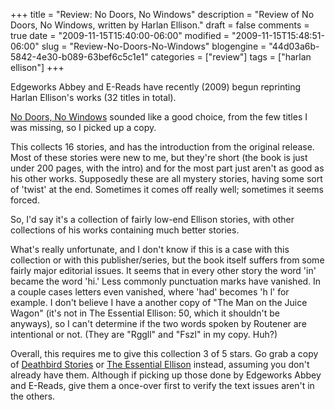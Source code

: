 +++
title = "Review: No Doors, No Windows"
description = "Review of No Doors, No Windows, written by Harlan Ellison."
draft = false
comments = true
date = "2009-11-15T15:40:00-06:00"
modified = "2009-11-15T15:48:51-06:00"
slug = "Review-No-Doors-No-Windows"
blogengine = "44d03a6b-5842-4e30-b089-63bef6c5c1e1"
categories = ["review"]
tags = ["harlan ellison"]
+++

<p>Edgeworks Abbey and E-Reads have recently (2009) begun reprinting Harlan Ellison's works (32 titles in total).</p>
<p><a rel="external" href="http://www.amazon.com/gp/product/0759243522?tag=strivinglifen-20">No Doors, No Windows</a> sounded like a good choice, from the few titles I was missing, so I picked up a copy.</p>
<p>This collects 16 stories, and has the introduction from the original release. Most of these stories were new to me, but they're short (the book is just under 200 pages, with the intro) and for the most part just aren't as good as his other works. Supposedly these are all mystery stories, having some sort of 'twist' at the end. Sometimes it comes off really well; sometimes it seems forced.</p>
<p>So, I'd say it's a collection of fairly low-end Ellison stories, with other collections of his works&nbsp;containing much better stories.</p>
<p>What's really unfortunate, and I don't know if this is a case with this collection or with this publisher/series, but the book itself suffers from some fairly major editorial issues. It seems that in every other story the word 'in' became the word 'hi.' Less commonly punctuation marks have vanished. In a couple cases letters even vanished, where 'had' becomes 'h l' for example. I don't believe I have a another copy of "The Man on the Juice Wagon" (it's not in&nbsp;The&nbsp;Essential Ellison:&nbsp;50, which it shouldn't be anyways),&nbsp;so I can't determine if the two words spoken by Routener are intentional or not. (They are "Rggll" and "Fszl" in my copy. Huh?)</p>
<p>Overall, this requires me to give this collection 3 of 5 stars. Go grab a copy of <a rel="external" href="http://www.amazon.com/dp/1585867985?tag=strivinglifen-20">Deathbird Stories</a> or <a rel="external" href="http://www.amazon.com/dp/1883398606?tag=strivinglifen-20">The Essential Ellison</a> instead, assuming you don't already have them. Although if picking up those done by Edgeworks Abbey and E-Reads, give them a once-over first to verify the text issues aren't in the others.</p>
